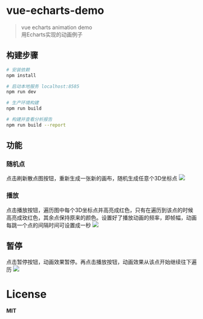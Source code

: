 # vue-echarts-demo

> vue echarts animation demo  
> 用Echarts实现的动画例子

## 构建步骤

``` bash
# 安装依赖
npm install

# 启动本地服务 localhost:8585
npm run dev

# 生产环境构建
npm run build

# 构建并查看分析报告
npm run build --report
```

## 功能
### 随机点
点击刷新散点图按钮，重新生成一张新的画布，随机生成任意个3D坐标点
![](https://gitee.com/taojunnan/blog-resources/raw/master/static/20200525235401.gif)

### 播放
点击播放按钮，遍历图中每个3D坐标点并高亮成红色，只有在遍历到该点的时候高亮成玫红色，其余点保持原来的颜色。设置好了播放动画的频率，即帧幅，动画每跳一个点的间隔时间可设置成一秒
![](https://gitee.com/taojunnan/blog-resources/raw/master/static/20200525235428.gif)

## 暂停
点击暂停按钮，动画效果暂停。再点击播放按钮，动画效果从该点开始继续往下遍历
![](https://gitee.com/taojunnan/blog-resources/raw/master/static/20200525235439.gif)

# License
**MIT**
